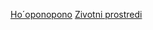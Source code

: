 [Ho´oponopono](http://nodifference.co.nf/)
[Zivotni prostredi](http://zivotniprostredi.php5.cz) 

<html>
<script src="https://gist.github.com/bedjan/b00ef16e959fde52334c9ceefea710e0.js"></script>
</html>
